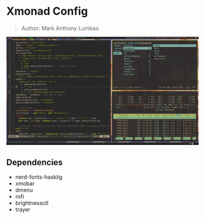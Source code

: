 # Xmonad Config

> Author: Mark Anthony Lumbao

![xmonad-demo](./xmonad.png)

## Dependencies

- nerd-fonts-hasklig
- xmobar
- dmenu
- rofi
- brightnessctl
- trayer
